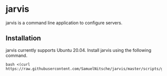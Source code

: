 # jarvis

jarvis is a command line application to configure servers.

## Installation

jarvis currently supports Ubuntu 20.04. Install jarvis using the following command.

```
bash <(curl https://raw.githubusercontent.com/SamuelNitsche/jarvis/master/scripts/get.sh)
```